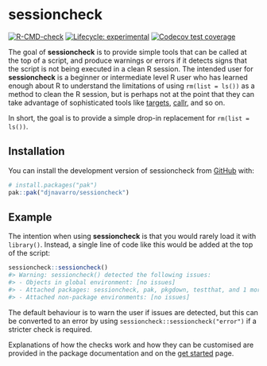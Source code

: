 
<!-- README.md is generated from README.Rmd. Please edit that file -->

# sessioncheck

<!-- badges: start -->

[![R-CMD-check](https://github.com/djnavarro/sessioncheck/actions/workflows/R-CMD-check.yaml/badge.svg)](https://github.com/djnavarro/sessioncheck/actions/workflows/R-CMD-check.yaml)
[![Lifecycle:
experimental](https://img.shields.io/badge/lifecycle-experimental-orange.svg)](https://lifecycle.r-lib.org/articles/stages.html#experimental)
[![Codecov test
coverage](https://codecov.io/gh/djnavarro/sessioncheck/graph/badge.svg)](https://app.codecov.io/gh/djnavarro/sessioncheck)
<!-- badges: end -->

The goal of **sessioncheck** is to provide simple tools that can be
called at the top of a script, and produce warnings or errors if it
detects signs that the script is not being executed in a clean R
session. The intended user for **sessioncheck** is a beginner or
intermediate level R user who has learned enough about R to understand
the limitations of using `rm(list = ls())` as a method to clean the R
session, but is perhaps not at the point that they can take advantage of
sophisticated tools like [targets](https://books.ropensci.org/targets/),
[callr](https://callr.r-lib.org/), and so on.

In short, the goal is to provide a simple drop-in replacement for
`rm(list = ls())`.

## Installation

You can install the development version of sessioncheck from
[GitHub](https://github.com/) with:

``` r
# install.packages("pak")
pak::pak("djnavarro/sessioncheck")
```

## Example

The intention when using **sessioncheck** is that you would rarely load
it with `library()`. Instead, a single line of code like this would be
added at the top of the script:

``` r
sessioncheck::sessioncheck()
#> Warning: sessioncheck() detected the following issues:
#> - Objects in global environment: [no issues]
#> - Attached packages: sessioncheck, pak, pkgdown, testthat, and 1 more
#> - Attached non-package environments: [no issues]
```

The default behaviour is to warn the user if issues are detected, but
this can be converted to an error by using
`sessioncheck::sessioncheck("error")` if a stricter check is required.

Explanations of how the checks work and how they can be customised are
provided in the package documentation and on the [get
started](https://sessioncheck.djnavarro.net/articles/sessioncheck.html)
page.
